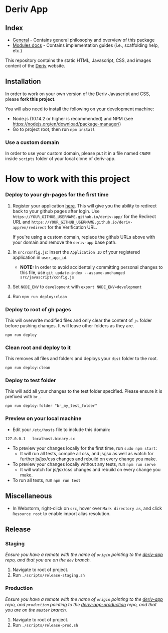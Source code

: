 Deriv App
=============

## Index

- [General](docs/README.md) - Contains general philosophy and overview of this package
- [Modules docs](docs/Modules/README.md) - Contains implementation guides (i.e., scaffolding help, etc.)

This repository contains the static HTML, Javascript, CSS, and images content of the [Deriv](http://deriv.app) website.

## Installation

In order to work on your own version of the Deriv Javascript and CSS, please **fork this project**.

You will also need to install the following on your development machine:

- Node.js (10.14.2 or higher is recommended) and NPM (see <https://nodejs.org/en/download/package-manager/>)
- Go to project root, then run `npm install`

### Use a custom domain
In order to use your custom domain, please put it in a file named `CNAME` inside `scripts` folder of your local clone of deriv-app.


How to work with this project
=============================

### Deploy to your gh-pages for the first time

1. Register your application [here](https://developers.binary.com/applications/). This will give you the ability to redirect back to your github pages after login.
Use `https://YOUR_GITHUB_USERNAME.github.io/deriv-app/` for the Redirect URL and `https://YOUR_GITHUB_USERNAME.github.io/deriv-app/en/redirect` for the Verification URL.

    If you're using a custom domain, replace the github URLs above with your domain and remove the `deriv-app` base path.

2. In `src/config.js`: Insert the `Application ID` of your registered application in `user_app_id`.
   * **NOTE:** In order to avoid accidentally committing personal changes to this file, use `git update-index --assume-unchanged src/javascript/config.js`

3. Set `NODE_ENV` to `development` with `export NODE_ENV=development`

4. Run `npm run deploy:clean`

### Deploy to root of gh pages
This will overwrite modified files and only clear the content of `js` folder before pushing changes. It will leave other folders as they are.
```
npm run deploy
```

### Clean root and deploy to it
This removes all files and folders and deploys your `dist` folder to the root.
```
npm run deploy:clean
```

### Deploy to test folder
This will add all your changes to the test folder specified.
Please ensure it is prefixed with `br_`.
```
npm run deploy:folder "br_my_test_folder"
```

### Preview on your local machine
- Edit your `/etc/hosts` file to include this domain:
```
127.0.0.1   localhost.binary.sx
```
- To preview your changes locally for the first time, run `sudo npm start`:
    - It will run all tests, compile all css, and js/jsx as well as watch for further js/jsx/css changes and rebuild on every change you make.
- To preview your changes locally without any tests, run `npm run serve`
    - It will watch for js/jsx/css changes and rebuild on every change you make.
- To run all tests, run `npm run test`

## Miscellaneous
- In Webstorm, right-click on `src`, hover over `Mark directory as`, and click `Resource root` to enable import alias resolution.  

## Release
### Staging
_Ensure you have a remote with the name of `origin` pointing to the [deriv-app](https://github.com/binary-com/deriv-app) repo, and that you are on the `dev` branch._
1. Navigate to root of project.
2. Run `./scripts/release-staging.sh`

### Production
_Ensure you have a remote with the name of `origin` pointing to the [deriv-app](https://github.com/binary-com/deriv-app) repo, and `production` pointing to the [deriv-app-production](https://github.com/binary-com/deriv-app-production) repo, and that you are on the `master` branch._
1. Navigate to root of project.
2. Run `./scripts/release-prod.sh`
